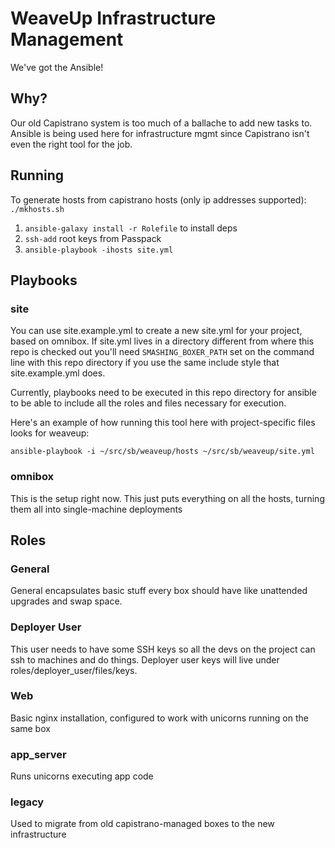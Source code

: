 # WeaveUp Infrastructure Management

We've got the Ansible!

## Why?

Our old Capistrano system is too much of a ballache to add new tasks to.  Ansible is being used here for infrastructure mgmt since Capistrano isn't even the right tool for the job.

## Running

To generate hosts from capistrano hosts (only ip addresses supported): `./mkhosts.sh`

1) `ansible-galaxy install -r Rolefile` to install deps
2) `ssh-add` root keys from Passpack
3) `ansible-playbook -ihosts site.yml`

## Playbooks

### site

You can use site.example.yml to create a new site.yml for your project, based on omnibox. If site.yml lives in a directory different from where this repo is checked out you'll need `SMASHING_BOXER_PATH` set on the command line with this repo directory if you use the same include style that site.example.yml does.

Currently, playbooks need to be executed in this repo directory for ansible to be able to include all the roles and files necessary for execution.

Here's an example of how running this tool here with project-specific files looks for weaveup:

`ansible-playbook -i ~/src/sb/weaveup/hosts ~/src/sb/weaveup/site.yml`

### omnibox

This is the setup right now.  This just puts everything on all the hosts, turning them all into single-machine deployments

## Roles

### General

General encapsulates basic stuff every box should have like unattended upgrades and swap space.

### Deployer User

This user needs to have some SSH keys so all the devs on the project can ssh to machines and do things.  Deployer user keys will live under roles/deployer\_user/files/keys.

### Web

Basic nginx installation, configured to work with unicorns running on the same box

### app\_server

Runs unicorns executing app code

### legacy

Used to migrate from old capistrano-managed boxes to the new infrastructure
